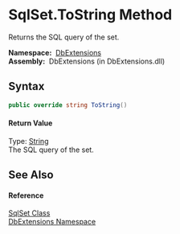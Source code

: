 SqlSet.ToString Method
======================
Returns the SQL query of the set.

  **Namespace:**  [DbExtensions][1]  
  **Assembly:**  DbExtensions (in DbExtensions.dll)

Syntax
------

```csharp
public override string ToString()
```

#### Return Value
Type: [String][2]  
The SQL query of the set.

See Also
--------

#### Reference
[SqlSet Class][3]  
[DbExtensions Namespace][1]  

[1]: ../README.md
[2]: http://msdn.microsoft.com/en-us/library/s1wwdcbf
[3]: README.md